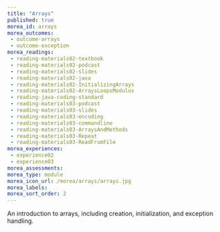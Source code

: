 ```yaml
---
title: "Arrays"
published: true
morea_id: arrays
morea_outcomes:
 - outcome-arrays
 - outcome-exception
morea_readings:
 - reading-materials02-textbook
 - reading-materials02-podcast 
 - reading-materials02-slides 
 - reading-materials02-java 
 - reading-materials02-InitializingArrays
 - reading-materials02-ArraysLoopsModulus       
 - reading-java-coding-standard
 - reading-materials03-podcast
 - reading-materials03-slides
 - reading-materials03-encoding
 - reading-materials03-commandline 
 - reading-materials03-ArraysAndMethods
 - reading-materials03-Repeat
 - reading-materials03-ReadFromFile  
morea_experiences:
 - experience02
 - experience03 
morea_assessments:
morea_type: module
morea_icon_url: /morea/arrays/arrays.jpg
morea_labels:
morea_sort_order: 2
---
```


An introduction to arrays, including creation, initialization, and exception handling.